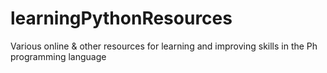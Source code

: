 # learningPythonResources
Various online &amp; other resources for learning and improving skills in the Ph programming language
